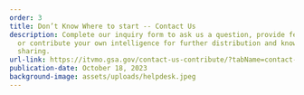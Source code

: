```yaml
---
order: 3
title: Don’t Know Where to start -- Contact Us
description: Complete our inquiry form to ask us a question, provide feedback,
  or contribute your own intelligence for further distribution and knowledge
  sharing.
url-link: https://itvmo.gsa.gov/contact-us-contribute/?tabName=contact-us-header
publication-date: October 18, 2023
background-image: assets/uploads/helpdesk.jpeg
---
```

